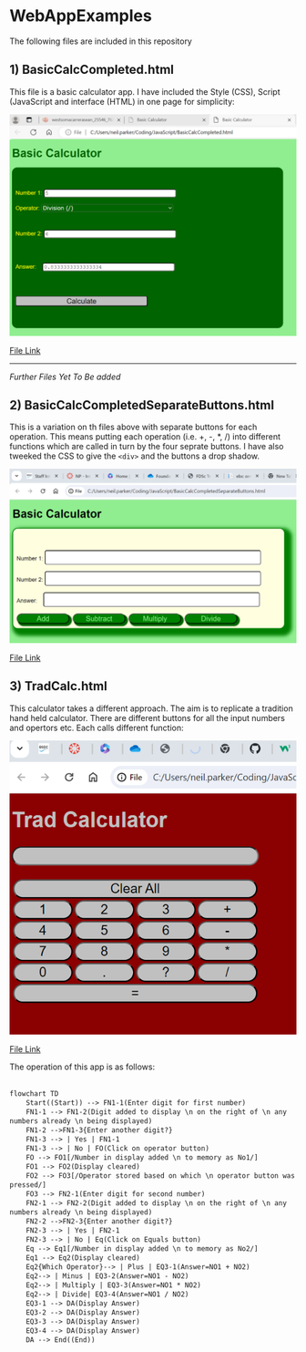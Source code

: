 # WebAppExamples

The following files are included in this repository

## 1) BasicCalcCompleted.html

This file is a basic calculator app. I have included the Style (CSS), Script (JavaScript 
and interface (HTML) in one page for simplicity:

<img src="https://github.com/NeilParkerBSDC/WebAppExamples/blob/main/BasicCalculator.png" alt="Basic Calculator screenshot" width=600>


[File Link](https://github.com/NeilParkerBSDC/WebAppExamples/blob/main/BasicCalcCompleted.html)

* * *
*Further Files Yet To Be added*

## 2) BasicCalcCompletedSeparateButtons.html

This is a variation on th files above with separate buttons for each operation. This means putting each operation (i.e. +, -, *, /) into different functions which are called in turn by the four seprate buttons. I have also tweeked the CSS to give the ```<div>``` and the buttons a drop shadow.

<img src="https://github.com/NeilParkerBSDC/WebAppExamples/blob/main/BasicCalculatorSeparateButtons.png" alt="Basic Calculator with separate operator buttons" width=600>

[File Link](https://github.com/NeilParkerBSDC/WebAppExamples/blob/main/BasicCalcCompletedSeparateButtons.html)

## 3) TradCalc.html

This calculator takes a different approach. The aim is to replicate a tradition hand held calculator. There are different buttons for all the input numbers and opertors etc. Each calls different function:

<img src="https://github.com/NeilParkerBSDC/WebAppExamples/blob/main/TradCalc.png" alt="An emulation of a tradition hand held calculator" width=600>

[File Link](https://github.com/NeilParkerBSDC/WebAppExamples/blob/main/TradCalc.html)

The operation of this app is as follows:

```mermaid

flowchart TD
    Start((Start)) --> FN1-1(Enter digit for first number)
    FN1-1 --> FN1-2(Digit added to display \n on the right of \n any numbers already \n being displayed)
    FN1-2 -->FN1-3{Enter another digit?}
    FN1-3 --> | Yes | FN1-1
    FN1-3 --> | No | FO(Click on operator button)
    FO --> FO1[/Number in display added \n to memory as No1/]
    FO1 --> FO2(Display cleared)
    FO2 --> FO3[/Operator stored based on which \n operator button was pressed/]
    FO3 --> FN2-1(Enter digit for second number)
    FN2-1 --> FN2-2(Digit added to display \n on the right of \n any numbers already \n being displayed)
    FN2-2 -->FN2-3{Enter another digit?}
    FN2-3 --> | Yes | FN2-1
    FN2-3 --> | No | Eq(Click on Equals button)
    Eq --> Eq1[/Number in display added \n to memory as No2/]
    Eq1 --> Eq2(Display cleared)
    Eq2{Which Operator}--> | Plus | EQ3-1(Answer=NO1 + NO2)
    Eq2--> | Minus | EQ3-2(Answer=NO1 - NO2)
    Eq2--> | Multiply | EQ3-3(Answer=NO1 * NO2)
    Eq2--> | Divide| EQ3-4(Answer=NO1 / NO2)
    EQ3-1 --> DA(Display Answer)
    EQ3-2 --> DA(Display Answer)
    EQ3-3 --> DA(Display Answer)
    EQ3-4 --> DA(Display Answer)
    DA --> End((End))

```


